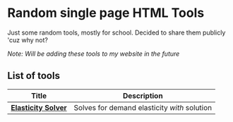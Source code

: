 # Random single page HTML Tools

Just some random tools, mostly for school. Decided to share them publicly 'cuz why not?

*Note: Will be adding these tools to my website in the future*

## List of tools

|Title|Description|
|-|-|
|[**Elasticity Solver**](SolvingElasticity.html)|Solves for demand elasticity *with* solution|
